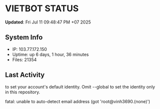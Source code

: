 # VIETBOT STATUS
**Updated**: Fri Jul 11 09:48:47 PM +07 2025

## System Info
- IP: 103.77.172.150
- Uptime: up 6 days, 1 hour, 36 minutes
- Files: 21354

## Last Activity

to set your account's default identity.
Omit --global to set the identity only in this repository.

fatal: unable to auto-detect email address (got 'root@vinh3690.(none)')
